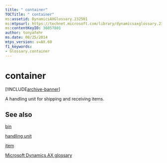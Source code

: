 ```yaml
---
title: " container"
TOCTitle: " container"
ms:assetid: DynamicsAXGlossary.232501
ms:mtpsurl: https://technet.microsoft.com/library/dynamicsaxglossary.232501(v=AX.60)
ms:contentKeyID: 36057801
author: tonyafehr
ms.date: 08/25/2014
mtps_version: v=AX.60
f1_keywords:
- Glossary.container
---
```


# container


[!INCLUDE[archive-banner](includes/archive-banner.md)]

A handling unit for shipping and receiving items.

## See also

[bin](bin.md)

[handling unit](handling-unit.md)

[item](item.md)

[Microsoft Dynamics AX glossary](glossary/microsoft-dynamics-ax-glossary.md)

  


